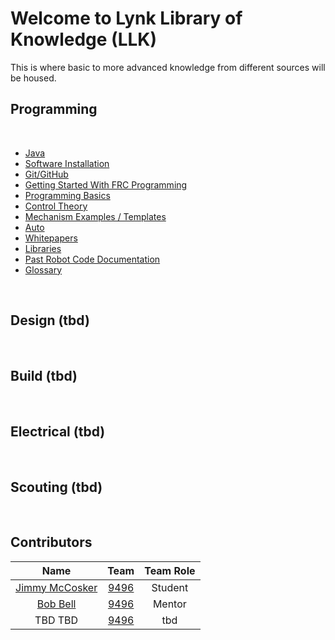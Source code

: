 # Welcome to Lynk Library of Knowledge (LLK) 
This is where basic to more advanced knowledge from different sources will be housed.

## Programming

<br> 

- [Java](https://docs.lynkrobotics.org/java/) 
- [Software Installation](https://docs.lynkrobotics.org/software/) 
- [Git/GitHub](https://docs.lynkrobotics.org/git/)
- [Getting Started With FRC Programming](https://docs.lynkrobotics.org/start/)
- [Programming Basics](https://docs.lynkrobotics.org/basics/) 
- [Control Theory](https://docs.lynkrobotics.org/controlTheory/) 
- [Mechanism Examples / Templates](https://docs.lynkrobotics.org/mechanisms/)
- [Auto](https://docs.lynkrobotics.org/auto/)
- [Whitepapers](https://docs.lynkrobotics.org/whitepapers/) 
- [Libraries](https://docs.lynkrobotics.org/libraries/)
- [Past Robot Code Documentation](https://docs.lynkrobotics.org/past/)
- [Glossary](https://docs.lynkrobotics.org/glossary/)

<br>

## Design (tbd)

<br>

## Build (tbd)

<br>

## Electrical (tbd)

<br>

## Scouting (tbd)

<br>

## Contributors

|                       Name                       |                      Team                      | Team Role |
| :----------------------------------------------: | :--------------------------------------------: | :-------: |
|                  [Jimmy McCosker](https://github.com/witherslayer67)  | [9496](https://lynkrobotics.org)  |   Student   |
|                  [Bob Bell](https://github.com/rjbell4)                  | [9496](https://lynkrobotics.org)               |  Mentor   |
|                   TBD TBD                   |   [9496](https://lynkrobotics.org)             |  tbd   |
